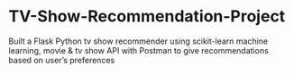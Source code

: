 # TV-Show-Recommendation-Project
Built a Flask Python tv show recommender using scikit-learn machine learning, movie &amp; tv show API with Postman to give recommendations based on user’s preferences
